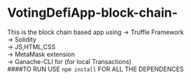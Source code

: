 # VotingDefiApp-block-chain-
This is the block chain based app using 
-> Truffle Framework <br/>
-> Solidity <br/>
-> JS,HTML,CSS <br/>
-> MetaMask extension <br/>
-> Ganache-CLI for (for local Transactions) <br/>
####TO RUN USE ```npm install``` FOR ALL THE DEPENDENCES

